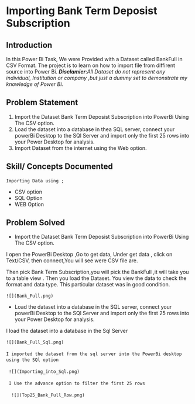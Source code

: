 # Importing Bank Term Deposist Subscription

## Introduction

In this Power Bi Task, We were Provided with a Dataset called BankFull in CSV Format. The project is to learn on how to import file from diffirent source into Power Bi.
**_Disclamier_**:_All Dataset do not represent any individual, Institution or company ,but just a dummy set to demonstrate my knowledge of Power Bi._

## Problem Statement
1. Import the Dataset Bank Term Deposist Subscription into PowerBi Using The CSV option.
2. Load the dataset into a database in thea SQL server, connect your powerBi Desktop to the SQl Server and import only the first 25 rows into your Power Desktop for analysis.
3. Import Dataset from the internet using the Web option.

## Skill/ Concepts Documented
    Importing Data using ;
-  CSV option
-  SQL Option
-  WEB Option

 ## Problem Solved

-   Import the Dataset Bank Term Deposist Subscription into PowerBi Using The CSV option.

I open the PowerBi Desktop ,Go to get data, Under get data , click on Text/CSV, then connect,You will see were CSV file are.

Then pick Bank Term Subscription,you will pick the BankFull ,it will take you to a table view . Then you load the Dataset. You view the data to check the format and data type. This particular dataset was in good condition.

    ![](Bank_Full.png)

          
  -  Load the dataset into a database in the SQL server, connect your powerBi Desktop to the SQl Server and import only the first 25 rows into your Power Desktop for analysis.

  I load the dataset into a database in the Sql Server 

    ![](Bank_Full_Sql.png) 

    I imported the dataset from the sql server into the PowerBi desktop using the SQl option

     ![](Importing_into_Sql.png)

     I Use the advance option to filter the first 25 rows

      ![](Top25_Bank_Full_Row.png)

      
